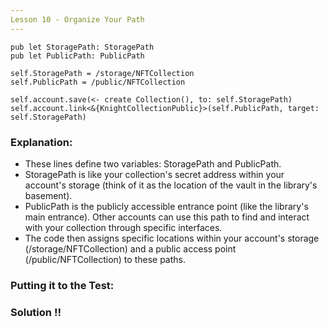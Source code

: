 ```yaml
---
Lesson 10 - Organize Your Path
---
```


```cadence
pub let StoragePath: StoragePath
pub let PublicPath: PublicPath
```

```cadence
self.StoragePath = /storage/NFTCollection
self.PublicPath = /public/NFTCollection

self.account.save(<- create Collection(), to: self.StoragePath)
self.account.link<&{KnightCollectionPublic}>(self.PublicPath, target: self.StoragePath)
```

### **Explanation:**

- These lines define two variables: StoragePath and PublicPath.
- StoragePath is like your collection's secret address within your account's storage (think of it as the location of the vault in the library's basement).
- PublicPath is the publicly accessible entrance point (like the library's main entrance). Other accounts can use this path to find and interact with your collection through specific interfaces.
- The code then assigns specific locations within your account's storage (/storage/NFTCollection) and a public access point (/public/NFTCollection) to these paths.

### **Putting it to the Test:**

### Solution !!

